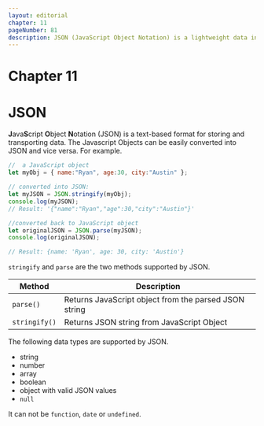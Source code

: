 ```yaml
---
layout: editorial
chapter: 11
pageNumber: 81
description: JSON (JavaScript Object Notation) is a lightweight data interchange format used to represent and exchange data between different systems and platforms. It is widely used for data transmission and storage, especially in web development.
---
```


# Chapter 11
# JSON

**J**ava**S**cript **O**bject **N**otation (JSON) is a text-based format for storing and transporting data.  The Javascript Objects can be easily converted into JSON and vice versa.  For example.

```javascript
//  a JavaScript object
let myObj = { name:"Ryan", age:30, city:"Austin" };

// converted into JSON:
let myJSON = JSON.stringify(myObj);
console.log(myJSON);
// Result: '{"name":"Ryan","age":30,"city":"Austin"}'

//converted back to JavaScript object
let originalJSON = JSON.parse(myJSON);
console.log(originalJSON);

// Result: {name: 'Ryan', age: 30, city: 'Austin'}
```



`stringify` and  `parse` are the two methods supported by JSON.

| Method        | Description                                            |
| ------------- | ------------------------------------------------------ |
| `parse()`     | Returns  JavaScript object from the parsed JSON string |
| `stringify()` | Returns JSON string from JavaScript Object             |



The following data types are supported by JSON.

* string
* number
* array
* boolean
* object with valid JSON values
* `null`

It can not be `function`,  `date` or `undefined`.

